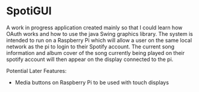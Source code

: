 # SpotiGUI

A work in progress application created mainly so that I could learn how OAuth works and how to use the java Swing graphics library. The system is intended to run on a Raspberry Pi which will allow a user on the same local network as the pi to login to their Spotify account. The current song information and album cover of the song currently being played on their spotify account will then appear on the display connected to the pi.

Potential Later Features:
 - Media buttons on Raspberry Pi to be used with touch displays
